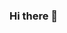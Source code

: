 ### Hi there 👋

<!--
**helmet323/helmet323** is a ✨ _special_ ✨ repository because its `README.md` (this file) appears on your GitHub profile.

Here are some ideas to get you started:

- 🔭 I’m currently working on a object detection project.
- 🌱 I’m currently learning about machine learning
- 👯 I’m looking to collaborate on projects.
- 🤔 I’m looking for help with creating projects.
- 💬 Ask me about anything!
- 📫 How to reach me: Email: su.tommy23@gmail.com
- 😄 Pronouns: He/Him
- ⚡ Fun fact: I enjoy coding.
-->
